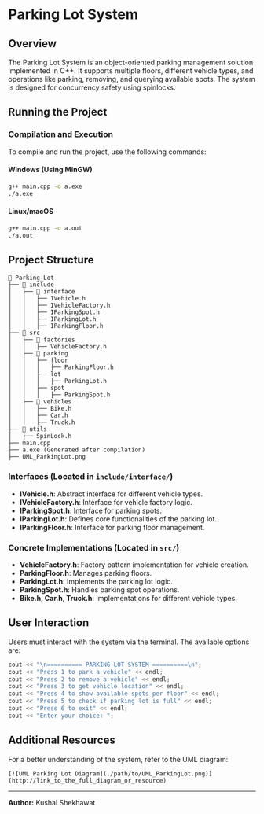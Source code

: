 # Parking Lot System

## Overview
The Parking Lot System is an object-oriented parking management solution implemented in C++. It supports multiple floors, different vehicle types, and operations like parking, removing, and querying available spots. The system is designed for concurrency safety using spinlocks.

## Running the Project

### Compilation and Execution
To compile and run the project, use the following commands:

#### Windows (Using MinGW)
```sh
g++ main.cpp -o a.exe
./a.exe
```

#### Linux/macOS
```sh
g++ main.cpp -o a.out
./a.out
```

## Project Structure
```
📂 Parking_Lot
├── 📂 include
│   ├── 📂 interface
│   │   ├── IVehicle.h
│   │   ├── IVehicleFactory.h
│   │   ├── IParkingSpot.h
│   │   ├── IParkingLot.h
│   │   ├── IParkingFloor.h
├── 📂 src
│   ├── 📂 factories
│   │   ├── VehicleFactory.h
│   ├── 📂 parking
│   │   ├── floor
│   │   │   ├── ParkingFloor.h
│   │   ├── lot
│   │   │   ├── ParkingLot.h
│   │   ├── spot
│   │   │   ├── ParkingSpot.h
│   ├── 📂 vehicles
│   │   ├── Bike.h
│   │   ├── Car.h
│   │   ├── Truck.h
├── 📂 utils
│   ├── SpinLock.h
├── main.cpp
├── a.exe (Generated after compilation)
├── UML_ParkingLot.png
```

### Interfaces (Located in `include/interface/`)
- **IVehicle.h**: Abstract interface for different vehicle types.
- **IVehicleFactory.h**: Interface for vehicle factory logic.
- **IParkingSpot.h**: Interface for parking spots.
- **IParkingLot.h**: Defines core functionalities of the parking lot.
- **IParkingFloor.h**: Interface for parking floor management.

### Concrete Implementations (Located in `src/`)
- **VehicleFactory.h**: Factory pattern implementation for vehicle creation.
- **ParkingFloor.h**: Manages parking floors.
- **ParkingLot.h**: Implements the parking lot logic.
- **ParkingSpot.h**: Handles parking spot operations.
- **Bike.h, Car.h, Truck.h**: Implementations for different vehicle types.

## User Interaction
Users must interact with the system via the terminal. The available options are:
```cpp
cout << "\n========== PARKING LOT SYSTEM ==========\n";
cout << "Press 1 to park a vehicle" << endl;
cout << "Press 2 to remove a vehicle" << endl;
cout << "Press 3 to get vehicle location" << endl;
cout << "Press 4 to show available spots per floor" << endl;
cout << "Press 5 to check if parking lot is full" << endl;
cout << "Press 6 to exit" << endl;
cout << "Enter your choice: ";
```

## Additional Resources
For a better understanding of the system, refer to the UML diagram:
```
[![UML Parking Lot Diagram](./path/to/UML_ParkingLot.png)](http://link_to_the_full_diagram_or_resource)
```

---
**Author:** Kushal Shekhawat

